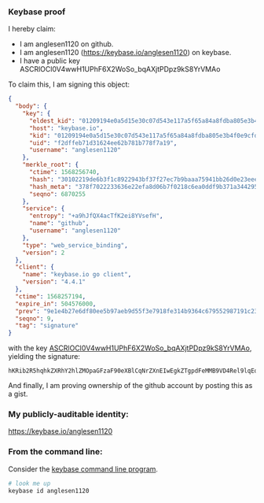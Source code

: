 ### Keybase proof

I hereby claim:

  * I am anglesen1120 on github.
  * I am anglesen1120 (https://keybase.io/anglesen1120) on keybase.
  * I have a public key ASCRlOCl0V4wwH1UPhF6X2WoSo_bqAXjtPDpz9kS8YrVMAo

To claim this, I am signing this object:

```json
{
  "body": {
    "key": {
      "eldest_kid": "01209194e0a5d15e30c07d543e117a5f65a84a8fdba805e3b4f0e9cfd912f18ad5300a",
      "host": "keybase.io",
      "kid": "01209194e0a5d15e30c07d543e117a5f65a84a8fdba805e3b4f0e9cfd912f18ad5300a",
      "uid": "f2dffeb71d31624ee62b781b778f7a19",
      "username": "anglesen1120"
    },
    "merkle_root": {
      "ctime": 1568256740,
      "hash": "30102219de6b3f1c8922943bf37f27ec7b9baaa75941bb26d0e23eeeb5f89361d77bb64aee6186112dedc960786893c1a1c9f056f2edd1aaeee45c12b0839d5e",
      "hash_meta": "378f7022233636e22efa8d06b7f0218c6ea0ddf9b371a34429595b7b767d6a8a",
      "seqno": 6870255
    },
    "service": {
      "entropy": "+a9hJfQX4acTfK2ei8YVsefH",
      "name": "github",
      "username": "anglesen1120"
    },
    "type": "web_service_binding",
    "version": 2
  },
  "client": {
    "name": "keybase.io go client",
    "version": "4.4.1"
  },
  "ctime": 1568257194,
  "expire_in": 504576000,
  "prev": "9e1e4b27e6df80ee5b97aeb9d55f3e7918fe314b9364c679552987191c231167",
  "seqno": 9,
  "tag": "signature"
}
```

with the key [ASCRlOCl0V4wwH1UPhF6X2WoSo_bqAXjtPDpz9kS8YrVMAo](https://keybase.io/anglesen1120), yielding the signature:

```
hKRib2R5hqhkZXRhY2hlZMOpaGFzaF90eXBlCqNrZXnEIwEgkZTgpdFeMMB9VD4Rel9lqEqP26gF47Tw6c/ZEvGK1TAKp3BheWxvYWTESpcCCcQgnh5LJ+bfgO5bl6651V8+eRj+MUuTZMZ5VSmHGRwjEWfEICnyGhkBpydJCWeAcStGwQBz7ALfCtIa3sPVKewunK4AAgHCo3NpZ8RAc4T2NYVtQ4eLJ0WDutipqDRedsCI5q/T823cR9WKjUT1/QgLJglPoTqxtRxyZwHPKRMT/UT9x8KInW+a75UFDahzaWdfdHlwZSCkaGFzaIKkdHlwZQildmFsdWXEIFxCwBzWFeK+xCzuc2CbeNQr6RG8ULnGTDE+MY9IGFLEo3RhZ80CAqd2ZXJzaW9uAQ==

```

And finally, I am proving ownership of the github account by posting this as a gist.

### My publicly-auditable identity:

https://keybase.io/anglesen1120

### From the command line:

Consider the [keybase command line program](https://keybase.io/download).

```bash
# look me up
keybase id anglesen1120
```

